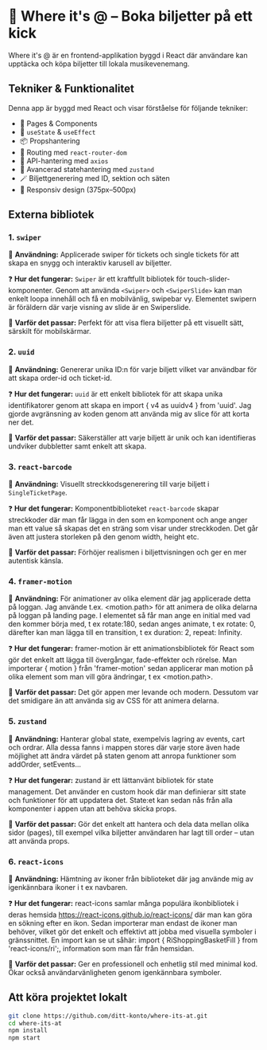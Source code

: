 # 🎵 Where it's @ – Boka biljetter på ett kick

Where it's @ är en frontend-applikation byggd i React där användare kan upptäcka och köpa biljetter till lokala musikevenemang.

## Tekniker & Funktionalitet

Denna app är byggd med React och visar förståelse för följande tekniker:

-   📄 Pages & Components
-   🔁 `useState` & `useEffect`
-   📦 Propshantering
-   🔗 Routing med `react-router-dom`
-   📡 API-hantering med `axios`
-   🧠 Avancerad statehantering med `zustand`
-   🪄 Biljettgenerering med ID, sektion och säten
-   📱 Responsiv design (375px–500px)

## Externa bibliotek

### 1. `swiper`

📌 **Användning:** Applicerade swiper för tickets och single tickets för att skapa en snygg och interaktiv karusell av biljetter.

❓ **Hur det fungerar:** `Swiper` är ett kraftfullt bibliotek för touch-slider-komponenter. Genom att använda `<Swiper>` och `<SwiperSlide>` kan man enkelt loopa innehåll och få en mobilvänlig, swipebar vy. Elementet swipern är föräldern där varje visning av slide är en Swiperslide.

🧠 **Varför det passar:** Perfekt för att visa flera biljetter på ett visuellt sätt, särskilt för mobilskärmar.

### 2. `uuid`

📌 **Användning:** Genererar unika ID:n för varje biljett vilket var användbar för att skapa order-id och ticket-id.

❓ **Hur det fungerar:** `uuid` är ett enkelt bibliotek för att skapa unika identifikatorer genom att skapa en import { v4 as uuidv4 } from 'uuid'. Jag gjorde avgränsning av koden genom att använda mig av slice för att korta ner det.

🧠 **Varför det passar:** Säkerställer att varje biljett är unik och kan identifieras undviker dubbletter samt enkelt att skapa.

### 3. `react-barcode`

📌 **Användning:** Visuellt streckkodsgenerering till varje biljett i `SingleTicketPage`.

❓ **Hur det fungerar:** Komponentbiblioteket `react-barcode` skapar streckkoder där man får lägga in den som en komponent och ange anger man ett value så skapas det en sträng som visar under streckkoden. Det går även att justera storleken på den genom width, height etc.

🧠 **Varför det passar:** Förhöjer realismen i biljettvisningen och ger en mer autentisk känsla.

### 4. `framer-motion`

📌 **Användning:** För animationer av olika element där jag applicerade detta på loggan. Jag använde t.ex. <motion.path> för att animera de olika delarna på loggan på landing page. I elementet så får man ange en initial med vad den kommer börja med, t ex rotate:180, sedan anges animate, t ex rotate: 0, därefter kan man lägga till en transition, t ex duration: 2, repeat: Infinity.

❓ **Hur det fungerar:** framer-motion är ett animationsbibliotek för React som gör det enkelt att lägga till övergångar, fade-effekter och rörelse. Man importerar { motion } från 'framer-motion' sedan applicerar man motion på olika element som man vill göra ändringar, t ex <motion.path>.

🧠 **Varför det passar:** Det gör appen mer levande och modern. Dessutom var det smidigare än att använda sig av CSS för att animera delarna.

### 5. `zustand`
📌 **Användning:** Hanterar global state, exempelvis lagring av events, cart och ordrar. Alla dessa fanns i mappen stores där varje store även hade möjlighet att ändra värdet på staten genom att anropa funktioner som addOrder, setEvents...

❓ **Hur det fungerar:** zustand är ett lättanvänt bibliotek för state management. Det använder en custom hook där man definierar sitt state och funktioner för att uppdatera det. State:et kan sedan nås från alla komponenter i appen utan att behöva skicka props.

🧠 **Varför det passar:** Gör det enkelt att hantera och dela data mellan olika sidor (pages), till exempel vilka biljetter användaren har lagt till order – utan att använda props.

### 6. `react-icons`
📌 **Användning:** Hämtning av ikoner från biblioteket där jag använde mig av igenkännbara ikoner i t ex navbaren.

❓ **Hur det fungerar:** react-icons samlar många populära ikonbibliotek i deras hemsida https://react-icons.github.io/react-icons/ där man kan göra en sökning efter en ikon. Sedan importerar man endast de ikoner man behöver, vilket gör det enkelt och effektivt att jobba med visuella symboler i gränssnittet. En import kan se ut såhär: import { RiShoppingBasketFill } from 'react-icons/ri';, information som man får från hemsidan.

🧠 **Varför det passar:** Ger en professionell och enhetlig stil med minimal kod. Ökar också användarvänligheten genom igenkännbara symboler.

## Att köra projektet lokalt

```bash
git clone https://github.com/ditt-konto/where-its-at.git
cd where-its-at
npm install
npm start
